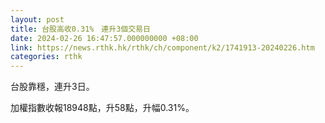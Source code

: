 ```yaml
---
layout: post
title: 台股高收0.31%　連升3個交易日
date: 2024-02-26 16:47:57.000000000 +08:00
link: https://news.rthk.hk/rthk/ch/component/k2/1741913-20240226.htm
categories: rthk
---
```


台股靠穩，連升3日。

加權指數收報18948點，升58點，升幅0.31%。
